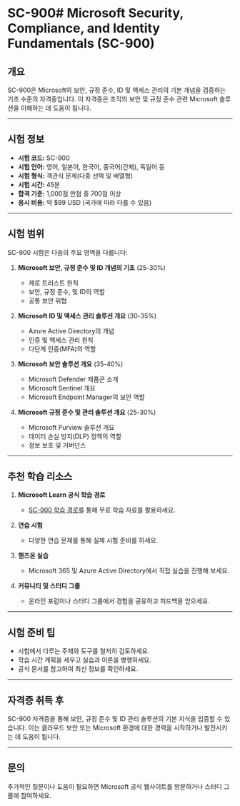 # SC-900# Microsoft Security, Compliance, and Identity Fundamentals (SC-900)

## **개요**
SC-900은 Microsoft의 보안, 규정 준수, ID 및 액세스 관리의 기본 개념을 검증하는 기초 수준의 자격증입니다. 이 자격증은 조직의 보안 및 규정 준수 관련 Microsoft 솔루션을 이해하는 데 도움이 됩니다.

---

## **시험 정보**
- **시험 코드:** SC-900  
- **시험 언어:** 영어, 일본어, 한국어, 중국어(간체), 독일어 등  
- **시험 형식:** 객관식 문제(다중 선택 및 배열형)  
- **시험 시간:** 45분  
- **합격 기준:** 1,000점 만점 중 700점 이상  
- **응시 비용:** 약 $99 USD (국가에 따라 다를 수 있음)  

---

## **시험 범위**
SC-900 시험은 다음의 주요 영역을 다룹니다:

1. **Microsoft 보안, 규정 준수 및 ID 개념의 기초** (25-30%)  
   - 제로 트러스트 원칙  
   - 보안, 규정 준수, 및 ID의 역할  
   - 공통 보안 위협  

2. **Microsoft ID 및 액세스 관리 솔루션 개요** (30-35%)  
   - Azure Active Directory의 개념  
   - 인증 및 액세스 관리 원칙  
   - 다단계 인증(MFA)의 역할  

3. **Microsoft 보안 솔루션 개요** (35-40%)  
   - Microsoft Defender 제품군 소개  
   - Microsoft Sentinel 개요  
   - Microsoft Endpoint Manager의 보안 역할  

4. **Microsoft 규정 준수 및 관리 솔루션 개요** (25-30%)  
   - Microsoft Purview 솔루션 개요  
   - 데이터 손실 방지(DLP) 정책의 역할  
   - 정보 보호 및 거버넌스  

---

## **추천 학습 리소스**
1. **Microsoft Learn 공식 학습 경로**  
   - [SC-900 학습 경로](https://learn.microsoft.com/)를 통해 무료 학습 자료를 활용하세요.  

2. **연습 시험**  
   - 다양한 연습 문제를 통해 실제 시험 준비를 하세요.

3. **핸즈온 실습**  
   - Microsoft 365 및 Azure Active Directory에서 직접 실습을 진행해 보세요.

4. **커뮤니티 및 스터디 그룹**  
   - 온라인 포럼이나 스터디 그룹에서 경험을 공유하고 피드백을 얻으세요.

---

## **시험 준비 팁**
- 시험에서 다루는 주제와 도구를 철저히 검토하세요.
- 학습 시간 계획을 세우고 실습과 이론을 병행하세요.
- 공식 문서를 참고하여 최신 정보를 확인하세요.

---

## **자격증 취득 후**
SC-900 자격증을 통해 보안, 규정 준수 및 ID 관리 솔루션의 기본 지식을 입증할 수 있습니다. 이는 클라우드 보안 또는 Microsoft 환경에 대한 경력을 시작하거나 발전시키는 데 도움이 됩니다.

---

## **문의**
추가적인 질문이나 도움이 필요하면 Microsoft 공식 웹사이트를 방문하거나 스터디 그룹에 참여하세요.
